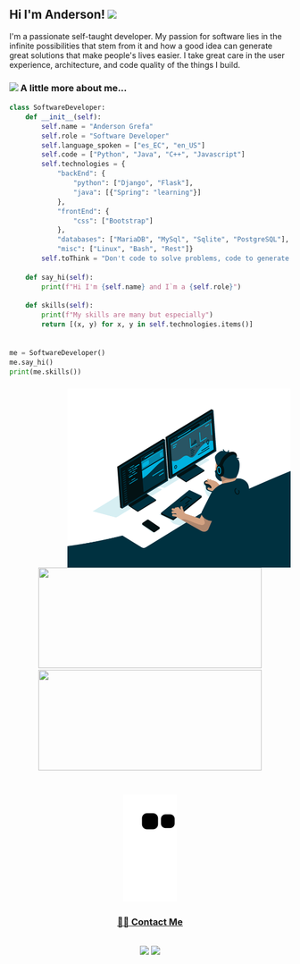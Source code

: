 ## Hi I'm Anderson! <img src="https://media.giphy.com/media/WUlplcMpOCEmTGBtBW/giphy.gif" width="30">
I'm a passionate self-taught developer. My passion for software lies in the infinite possibilities that stem from it and how a good idea can generate great solutions that make people's lives easier. I take great care in the user experience, architecture, and code quality of the things I build.

### <img src="https://media.giphy.com/media/VgCDAzcKvsR6OM0uWg/giphy.gif" width="50"> A little more about me...  

```python
class SoftwareDeveloper:
    def __init__(self):
        self.name = "Anderson Grefa"
        self.role = "Software Developer"
        self.language_spoken = ["es_EC", "en_US"]
        self.code = ["Python", "Java", "C++", "Javascript"]
        self.technologies = {
            "backEnd": {
                "python": ["Django", "Flask"],
                "java": [{"Spring": "learning"}]
            },
            "frontEnd": {
                "css": ["Bootstrap"]
            },
            "databases": ["MariaDB", "MySql", "Sqlite", "PostgreSQL"],
            "misc": ["Linux", "Bash", "Rest"]}
        self.toThink = "Don't code to solve problems, code to generate solutions."

    def say_hi(self):
        print(f"Hi I'm {self.name} and I`m a {self.role}")

    def skills(self):
        print(f"My skills are many but especially")
        return [(x, y) for x, y in self.technologies.items()]


me = SoftwareDeveloper()
me.say_hi()
print(me.skills())
```
### <img align="right" alt="GIF" src="https://github.com/mrmango1/mrmango1/blob/master/code.gif?raw=true" width="400" height="320" />

<div align="center">
  <a href="https://github.com/mrmango1">
  <img height="180em" width="400em" src="https://github-readme-stats.vercel.app/api?username=mrmango1&show_icons=true&theme=radical&include_all_commits=true&count_private=true"/>
  <img height="180em" width="400em" src="https://github-readme-stats.vercel.app/api/top-langs/?username=mrmango1&layout=compact&langs_count=7&theme=radical"/>
</div>
    
#
    
<div align="center">
    <img src="https://github.com/rafaballerini/rafaballerini/blob/output/github-contribution-grid-snake.svg" target="_blank">
</div>
    
<h3 align="center">
  👨‍💻 Contact Me
</h3>

<br/>
    
<div align="center"> 
  <a href = "mailto:andersongrefa@gmail.com"><img src="https://img.shields.io/badge/-Gmail-%23333?style=for-the-badge&logo=gmail&logoColor=white" target="_blank"></a>
  <a href="https://www.linkedin.com/in/anderson-grefa/" target="_blank"><img src="https://img.shields.io/badge/-LinkedIn-%230077B5?style=for-the-badge&logo=linkedin&logoColor=white" target="_blank"></a> 
</div>
